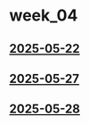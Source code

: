# week_04 <!-- markmap: foldAll -->
## [2025-05-22](2025-05-22/2025-05-22.html)
## [2025-05-27](2025-05-27/2025-05-27.html)
## [2025-05-28](2025-05-28/2025-05-28.html)
